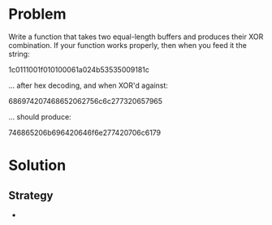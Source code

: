 # Problem

Write a function that takes two equal-length buffers and produces their XOR combination.
If your function works properly, then when you feed it the string:

1c0111001f010100061a024b53535009181c

... after hex decoding, and when XOR'd against:

686974207468652062756c6c277320657965

... should produce:

746865206b696420646f6e277420706c6179

# Solution

## Strategy

-
